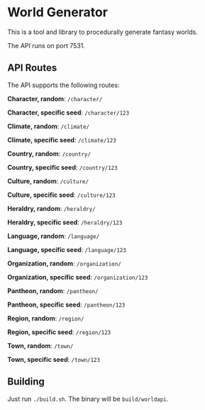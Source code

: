 # World Generator

This is a tool and library to procedurally generate fantasy worlds.

The API runs on port 7531.

## API Routes

The API supports the following routes:

**Character, random**: `/character/`

**Character, specific seed**: `/character/123`

**Climate, random**: `/climate/`

**Climate, specific seed**: `/climate/123`

**Country, random**: `/country/`

**Country, specific seed**: `/country/123`

**Culture, random**: `/culture/`

**Culture, specific seed**: `/culture/123`

**Heraldry, random**: `/heraldry/`

**Heraldry, specific seed**: `/heraldry/123`

**Language, random**: `/language/`

**Language, specific seed**: `/language/123`

**Organization, random**: `/organization/`

**Organization, specific seed**: `/organization/123`

**Pantheon, random**: `/pantheon/`

**Pantheon, specific seed**: `/pantheon/123`

**Region, random**: `/region/`

**Region, specific seed**: `/region/123`

**Town, random**: `/town/`

**Town, specific seed**: `/town/123`

## Building

Just run `./build.sh`. The binary will be `build/worldapi`.
